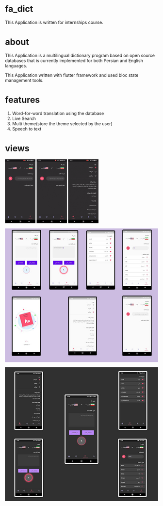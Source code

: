 # fa_dict

This Application is written for internships course.

# about

This Application is a multilingual dictionary program based on open source databases that is currently implemented for both Persian and English languages.

This Application written with flutter framework and used bloc state management tools.

# features

1. Word-for-word translation using the database
2. Live Search
3. Multi theme(store the theme selected by the user)
4. Speech to text

# views
<p float="left">
  <img src="images/voice.gif" width="100" />
  <img src="images/live.gif" width="100" /> 
  <img src="images/theme.gif" width="100" />
</p>

![](images/light.jpg)

![](images/dark.jpg)

